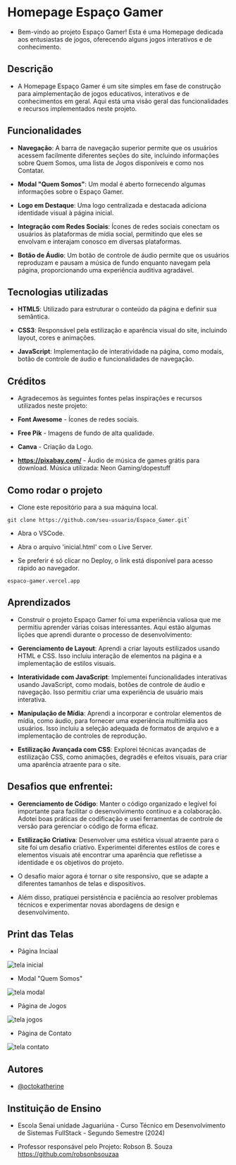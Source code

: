 # Homepage Espaço Gamer

- Bem-vindo ao projeto Espaço Gamer! Esta é uma Homepage dedicada aos entusiastas de jogos, oferecendo alguns jogos interativos e de conhecimento.

## Descrição

- A Homepage Espaço Gamer é um site simples em fase de construção para aimplementação de jogos educativos, interativos e de conhecimentos em geral. Aqui está uma visão geral das funcionalidades e recursos implementados neste projeto.

## Funcionalidades

- **Navegação**: A barra de navegação superior permite que os usuários acessem facilmente diferentes seções do site, incluindo informações sobre Quem Somos, uma lista de Jogos disponíveis e como nos Contatar.

- **Modal "Quem Somos"**: Um modal é aberto fornecendo algumas informações sobre o Espaço Gamer.

- **Logo em Destaque**: Uma logo centralizada e destacada adiciona identidade visual à página inicial.

- **Integração com Redes Sociais**: Ícones de redes sociais conectam os usuários às plataformas de mídia social, permitindo que eles se envolvam e interajam conosco em diversas plataformas.

- **Botão de Áudio**: Um botão de controle de áudio permite que os usuários reproduzam e pausam a música de fundo enquanto navegam pela página, proporcionando uma experiência auditiva agradável.

## Tecnologias utilizadas

- **HTML5**: Utilizado para estruturar o conteúdo da página e definir sua semântica.

- **CSS3**: Responsável pela estilização e aparência visual do site, incluindo layout, cores e animações.

- **JavaScript**: Implementação de interatividade na página, como modais, botão de controle de áudio e funcionalidades de navegação.
## Créditos

- Agradecemos às seguintes fontes pelas inspirações e recursos utilizados neste projeto:

- **Font Awesome** - Ícones de redes sociais.

- **Free Pik** - Imagens de fundo de alta qualidade.

- **Canva** - Criação da Logo.

- **https://pixabay.com/** - Áudio de música de games grátis para download. Música utilizada: Neon Gaming/dopestuff

## Como rodar o projeto

- Clone este repositório para a sua máquina local.

```
git clone https://github.com/seu-usuario/Espaco_Gamer.git`
```

- Abra o VSCode.

- Abra o arquivo 'inicial.html' com o Live Server.

- Se preferir é só clicar no Deploy, o link está disponível para acesso rápido ao navegador.

```
espaco-gamer.vercel.app
```
## Aprendizados

- Construir o projeto Espaço Gamer foi uma experiência valiosa que me permitiu aprender várias coisas interessantes. Aqui estão algumas lições que aprendi durante o processo de desenvolvimento:

- **Gerenciamento de Layout**: Aprendi a criar layouts estilizados usando HTML e CSS. Isso incluiu interação de elementos na página e a implementação de estilos visuais.

- **Interatividade com JavaScript**: Implementei funcionalidades interativas usando JavaScript, como modais, botões de controle de áudio e navegação. Isso permitiu criar uma experiência de usuário mais interativa.

- **Manipulação de Mídia**: Aprendi a incorporar e controlar elementos de mídia, como áudio, para fornecer uma experiência multimídia aos usuários. Isso incluiu a seleção adequada de formatos de arquivo e a implementação de controles de reprodução.

- **Estilização Avançada com CSS**: Explorei técnicas avançadas de estilização CSS, como animações, degradês e efeitos visuais, para criar uma aparência atraente para o site.

## Desafios que enfrentei:

- **Gerenciamento de Código**: Manter o código organizado e legível foi importante para facilitar o desenvolvimento contínuo e a colaboração. Adotei boas práticas de codificação e usei ferramentas de controle de versão para gerenciar o código de forma eficaz.

- **Estilização Criativa**: Desenvolver uma estética visual  atraente para o site foi um desafio criativo. Experimentei diferentes estilos de cores e elementos visuais até encontrar uma aparência que refletisse a identidade e os objetivos do projeto.

- O desafio maior agora é tornar o site responsivo, que se adapte a diferentes tamanhos de telas e dispositivos.

-  Além disso, pratiquei persistência e paciência ao resolver problemas técnicos e experimentar novas abordagens de design e desenvolvimento.

## Print das Telas

- Página Inciaal

![tela inicial](https://github.com/Carla-coder/Espaco_Gamer/assets/128012862/168e3f1a-31af-4ea1-9c24-07a99f796d8c)

- Modal "Quem Somos"

![tela modal](https://github.com/Carla-coder/Espaco_Gamer/assets/128012862/0d7b3b1e-57e8-4689-945e-9048017a8fcc)

- Página de Jogos

![tela jogos](https://github.com/Carla-coder/Espaco_Gamer/assets/128012862/4682a2c7-e836-4b1e-bc82-41d7d0c72e83)

- Página de Contato

![tela contato](https://github.com/Carla-coder/Espaco_Gamer/assets/128012862/a5e12cb3-6697-4ce5-86ff-dc35f1409296)

## Autores

- [@octokatherine](https://www.github.com/octokatherine)


## Instituição de Ensino

- Escola Senai unidade Jaguariúna - Curso Técnico em Desenvolvimento de Sistemas FullStack - Segundo Semestre (2024)

- Professor responsável pelo Projeto: Robson B. Souza https://github.com/robsonbsouzaa

